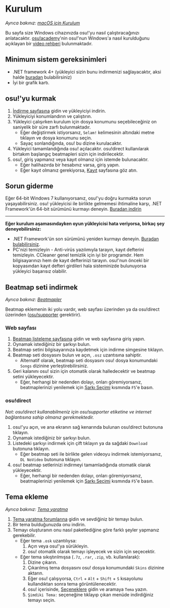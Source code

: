 # Kurulum

*Ayrıca bakınız: [macOS için Kurulum](/wiki/Installation/macOS)*

Bu sayfa size Windows cihazınızda osu!'yu nasıl çalıştıracağınızı anlatacaktır. [osu!academy](/wiki/osu!academy)'nin osu!'nun Windows'a nasıl kurulduğunu açıklayan bir [video rehberi](https://www.youtube.com/watch?v=0V5GwzmMhpU) bulunmaktadır.

## Minimum sistem gereksinimleri

- .NET framework 4+ (yükleyici sizin bunu indirmenizi sağlayacaktır, aksi halde [buradan](https://www.microsoft.com/en-us/download/details.aspx?id=48130) bulabilirsiniz)
- İyi bir grafik kartı.

## osu!'yu kurmak

1. [İndirme sayfasına](https://osu.ppy.sh/home/download) gidin ve yükleyiciyi indirin.
2. Yükleyiciyi konumlandırın ve çalıştırın.
3. Yükleyici çalışırken kurulum için dosya konumunu seçebileceğiniz on saniyelik bir süre zarfı bulunmaktadır.
   - Eğer değiştirmek istiyorsanız, `Selam!` kelimesinin altındaki metne tıklayın ve dosya konumunu seçin.
   - Sayaç sonlandığında, osu! bu dizine kurulacaktır.
4. Yükleyici tamamlandığında osu! açılacaktır. osu!direct kullanılarak birtakım başlangıç beatmapleri sizin için indirilecektir.
5. osu!, giriş yapmanız veya kayıt olmanız için istemde bulunacaktır.
   - Eğer halihazırda bir hesabınız varsa, giriş yapın.
   - Eğer kayıt olmanız gerekiyorsa, [Kayıt](/wiki/Registration) sayfasına göz atın.

## Sorun giderme

Eğer 64-bit Windows 7 kullanıyorsanız, osu!'yu doğru kurmakta sorun yaşayabilirsiniz. osu! yükleyicisi ile birlikte gelmemesi ihtimaline karşı, .NET Framework'ün 64-bit sürümünü kurmayı deneyin. [Buradan indirin](https://download.microsoft.com/download/2/0/e/20e90413-712f-438c-988e-fdaa79a8ac3d/dotnetfx35.exe)

---

**Eğer kurulum aşamasındayken oyun yükleyicisi hata veriyorsa, birkaç şey deneyebilirsiniz:**

- .NET Framework'ün son sürümünü yeniden kurmayı deneyin. [Buradan bulabilirsiniz](https://dotnet.microsoft.com/download).
- PC'nizi temizleyin - Anti-virüs yazılımıyla tarayın, kayıt defterini temizleyin. CCleaner genel temizlik için iyi bir programdır. Hem bilgisayarınızı hem de kayıt defterinizi tarayın. osu!'nun önceki bir kopyasından kayıt defteri girdileri hala sisteminizde bulunuyorsa yükleyici başarısız olabilir.

## Beatmap seti indirmek

*Ayrıca bakınız: [Beatmapler](/wiki/Beatmap)*

Beatmap eklemenin iki yolu vardır, web sayfası üzerinden ya da osu!direct üzerinden ([osu!supporter](/wiki/osu!supporter) gerektirir).

### Web sayfası

1. [Beatmap listeleme sayfasına](https://osu.ppy.sh/beatmapsets) gidin ve web sayfasına giriş yapın.
2. Oynamak istediğiniz bir şarkıyı bulun.
3. Beatmap setini bilgisayarınıza kaydetmek için indirme simgesine tıklayın.
4. Beatmap seti dosyasını bulun ve açın, `.osz` uzantısına sahiptir.
   - Alternatif olarak, beatmap seti dosyasını osu! dosya konumundaki `Songs` dizinine yerleştirebilirsiniz.
5. Geri kalanını osu! sizin için otomatik olarak halledecektir ve beatmap setini yükleyecektir.
   - Eğer, herhangi bir nedenden dolayı, onları göremiyorsanız, beatmaplerinizi yenilemek için [Şarkı Seçimi](/wiki/Interface#song-selection-screen) kısmında `F5`'e basın.

### osu!direct

*Not: osu!direct kullanabilmeniz için osu!supporter etiketine ve internet bağlantısına sahip olmanız gerekmektedir.*

1. osu!'yu açın, ve ana ekranın sağ kenarında bulunan osu!direct butonuna tıklayın.
2. Oynamak istediğiniz bir şarkıyı bulun.
3. Listedeki şarkıyı indirmek için çift tıklayın ya da sağdaki `Download` butonuna tıklayın.
   - Eğer beatmap seti ile birlikte gelen videoyu indirmek istemiyorsanız, `DL NoVideo` butonuna tıklayın.
4. osu! beatmap setlerinizi indirmeyi tamamladığında otomatik olarak yükleyecektir.
   - Eğer, herhangi bir nedenden dolayı, onları göremiyorsanız, beatmaplerinizi yenilemek için [Şarkı Seçimi](/wiki/Interface#song-selection-screen) kısmında `F5`'e basın.

## Tema ekleme

*Ayrıca bakınız: [Tema yaratma](/wiki/Skinning)*

1. [Tema yaratma forumlarına](https://osu.ppy.sh/community/forums/15) gidin ve sevdiğiniz bir temayı bulun.
2. Bir tema bulduğunuzda onu indirin.
3. Temayı oluşturanın onu nasıl paketlediğine göre farklı şeyler yapmanız gerekebilir.
   - Eğer tema `.osk` uzantılıysa:
     1. Açın veya osu!'ya sürükleyin.
     2. osu! otomatik olarak temayı işleyecek ve sizin için seçecektir.
   - Eğer tema sıkıştırılmışsa (`.7z`, `.rar`, `.zip`, vb. kullanılarak):
     1. Dizine çıkarın.
     2. Çıkarılmış tema dosyasını osu! dosya konumundaki `Skins` dizinine aktarın.
     3. Eğer osu! çalışıyorsa, `Ctrl` + `Alt` + `Shift` + `S` kısayolunu kullandıktan sonra tema görüntülenecektir.
     4. osu! içerisinde, [Seçeneklere](/wiki/Options) gidin ve aramaya `Tema` yazın.
     5. `Şimdiki Tema:` seçeneğine tıklayıp çıkan menüde indirdiğiniz temayı seçin.
